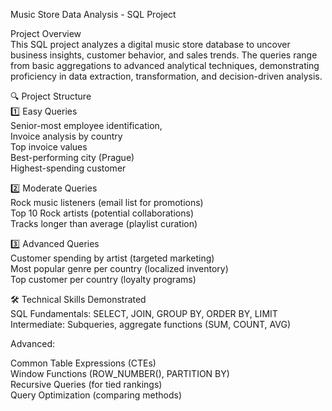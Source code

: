 Music Store Data Analysis - SQL Project

Project Overview  
This SQL project analyzes a digital music store database to uncover business insights, customer behavior, and sales trends. The queries range from basic aggregations to advanced analytical techniques, demonstrating proficiency in data extraction, transformation, and decision-driven analysis.

🔍 Project Structure       
1️⃣ Easy Queries      
  Senior-most employee identification,     
  Invoice analysis by country       
  Top invoice values       
  Best-performing city (Prague)      
  Highest-spending customer       

2️⃣ Moderate Queries   
Rock music listeners (email list for promotions)    
Top 10 Rock artists (potential collaborations)    
Tracks longer than average (playlist curation)      

3️⃣ Advanced Queries       
Customer spending by artist (targeted marketing)        
Most popular genre per country (localized inventory)        
Top customer per country (loyalty programs)     

🛠 Technical Skills Demonstrated        
SQL Fundamentals: SELECT, JOIN, GROUP BY, ORDER BY, LIMIT        
Intermediate: Subqueries, aggregate functions (SUM, COUNT, AVG)       

Advanced:

Common Table Expressions (CTEs)       
Window Functions (ROW_NUMBER(), PARTITION BY)       
Recursive Queries (for tied rankings)     
Query Optimization (comparing methods)     

